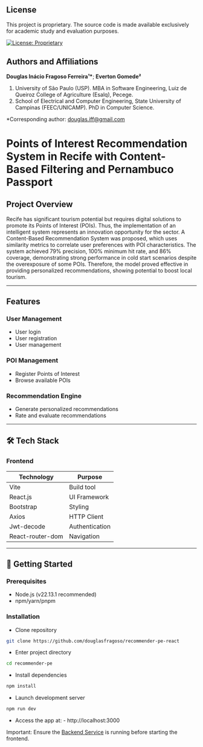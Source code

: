 ## License

This project is proprietary. The source code is made available exclusively for academic study and evaluation purposes.

[![License: Proprietary](https://img.shields.io/badge/license-proprietary-red.svg)](https://github.com/douglasfragoso/recommender-pe-react?tab=License-1-ov-file)

## Authors and Affiliations

**Douglas Inácio Fragoso Ferreira¹\***; **Everton Gomede²**

1. University of São Paulo (USP). MBA in Software Engineering, Luiz de Queiroz College of Agriculture (Esalq), Pecege.
2. School of Electrical and Computer Engineering, State University of Campinas (FEEC/UNICAMP). PhD in Computer Science.

\*Corresponding author: douglas.iff@gmail.com

# Points of Interest Recommendation System in Recife with Content-Based Filtering and Pernambuco Passport

## Project Overview

Recife has significant tourism potential but requires digital solutions to promote its Points of Interest (POIs). Thus, the implementation of an intelligent system represents an innovation opportunity for the sector. A Content-Based Recommendation System was proposed, which uses similarity metrics to correlate user preferences with POI characteristics. 
The system achieved 79% precision, 100% minimum hit rate, and 86% coverage, demonstrating strong performance in cold start scenarios despite the overexposure of some POIs. Therefore, the model proved effective in providing personalized recommendations, showing potential to boost local tourism.

---

## Features  

### User Management
- User login  
- User registration  
- User management  

### POI Management  
- Register Points of Interest  
- Browse available POIs  

### Recommendation Engine  
- Generate personalized recommendations  
- Rate and evaluate recommendations  

---

## 🛠️ Tech Stack  

### Frontend  
| Technology       | Purpose                |
|------------------|------------------------|
| Vite             | Build tool             |
| React.js         | UI Framework           |
| Bootstrap        | Styling                |
| Axios            | HTTP Client            |
| Jwt-decode       | Authentication         |
| React-router-dom | Navigation             |

---

## 🚀 Getting Started  

### Prerequisites  
- Node.js (v22.13.1 recommended)  
- npm/yarn/pnpm  

### Installation  

- Clone repository
```bash
git clone https://github.com/douglasfragoso/recommender-pe-react
```

- Enter project directory
```bash
cd recommender-pe
```
- Install dependencies
```bash
npm install
```
- Launch development server
```bash
npm run dev
```
- Access the app at: - http://localhost:3000

Important: Ensure the [Backend Service](https://github.com/douglasfragoso/recommender-pe) is running before starting the frontend.
